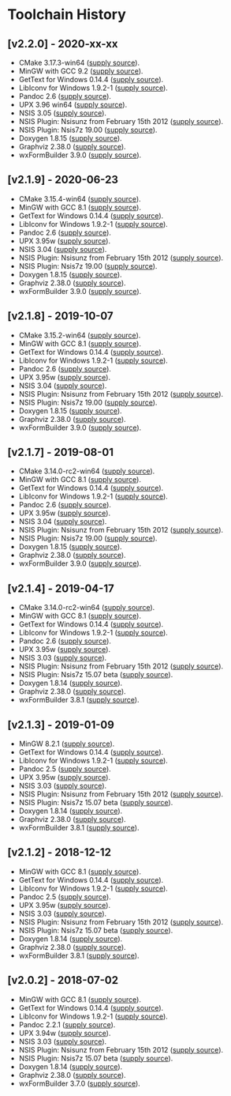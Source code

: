 # Toolchain History

## [v2.2.0] - 2020-xx-xx
- CMake 3.17.3-win64 ([supply source](https://cmake.org)).
- MinGW with GCC 9.2 ([supply source](https://jmeubank.github.io/tdm-gcc/download/)).
- GetText for Windows 0.14.4 ([supply source](http://gnuwin32.sourceforge.net/packages/gettext.htm)).
- LibIconv for Windows 1.9.2-1 ([supply source](http://gnuwin32.sourceforge.net/packages/libiconv.htm)).
- Pandoc 2.6 ([supply source](https://pandoc.org/index.html)).
- UPX 3.96 win64 ([supply source](https://upx.github.io/)).
- NSIS 3.05 ([supply source](http://nsis.sourceforge.net/Main_Page)).
- NSIS Plugin: Nsisunz from February 15th 2012 ([supply source](http://nsis.sourceforge.net/Nsisunz_plug-in)).
- NSIS Plugin: Nsis7z 19.00 ([supply source](http://nsis.sourceforge.net/Nsis7z_plug-in)).
- Doxygen 1.8.15 ([supply source](http://www.stack.nl/~dimitri/doxygen/)).
- Graphviz 2.38.0 ([supply source](https://graphviz.gitlab.io/)).
- wxFormBuilder 3.9.0 ([supply source](https://github.com/wxFormBuilder/wxFormBuilder)).

## [v2.1.9] - 2020-06-23
- CMake 3.15.4-win64 ([supply source](https://cmake.org)).
- MinGW with GCC 8.1 ([supply source](https://sourceforge.net/projects/mingw-w64/files/Toolchains%20targetting%20Win32/Personal%20Builds/mingw-builds/8.1.0/threads-posix/dwarf/)).
- GetText for Windows 0.14.4 ([supply source](http://gnuwin32.sourceforge.net/packages/gettext.htm)).
- LibIconv for Windows 1.9.2-1 ([supply source](http://gnuwin32.sourceforge.net/packages/libiconv.htm)).
- Pandoc 2.6 ([supply source](https://pandoc.org/index.html)).
- UPX 3.95w ([supply source](https://upx.github.io/)).
- NSIS 3.04 ([supply source](http://nsis.sourceforge.net/Main_Page)).
- NSIS Plugin: Nsisunz from February 15th 2012 ([supply source](http://nsis.sourceforge.net/Nsisunz_plug-in)).
- NSIS Plugin: Nsis7z 19.00 ([supply source](http://nsis.sourceforge.net/Nsis7z_plug-in)).
- Doxygen 1.8.15 ([supply source](http://www.stack.nl/~dimitri/doxygen/)).
- Graphviz 2.38.0 ([supply source](https://graphviz.gitlab.io/)).
- wxFormBuilder 3.9.0 ([supply source](https://github.com/wxFormBuilder/wxFormBuilder)).

## [v2.1.8] - 2019-10-07
- CMake 3.15.2-win64 ([supply source](https://cmake.org)).
- MinGW with GCC 8.1 ([supply source](https://sourceforge.net/projects/mingw-w64/files/Toolchains%20targetting%20Win32/Personal%20Builds/mingw-builds/8.1.0/threads-posix/dwarf/)).
- GetText for Windows 0.14.4 ([supply source](http://gnuwin32.sourceforge.net/packages/gettext.htm)).
- LibIconv for Windows 1.9.2-1 ([supply source](http://gnuwin32.sourceforge.net/packages/libiconv.htm)).
- Pandoc 2.6 ([supply source](https://pandoc.org/index.html)).
- UPX 3.95w ([supply source](https://upx.github.io/)).
- NSIS 3.04 ([supply source](http://nsis.sourceforge.net/Main_Page)).
- NSIS Plugin: Nsisunz from February 15th 2012 ([supply source](http://nsis.sourceforge.net/Nsisunz_plug-in)).
- NSIS Plugin: Nsis7z 19.00 ([supply source](http://nsis.sourceforge.net/Nsis7z_plug-in)).
- Doxygen 1.8.15 ([supply source](http://www.stack.nl/~dimitri/doxygen/)).
- Graphviz 2.38.0 ([supply source](https://graphviz.gitlab.io/)).
- wxFormBuilder 3.9.0 ([supply source](https://github.com/wxFormBuilder/wxFormBuilder)).

## [v2.1.7] - 2019-08-01
- CMake 3.14.0-rc2-win64 ([supply source](https://cmake.org)).
- MinGW with GCC 8.1 ([supply source](https://sourceforge.net/projects/mingw-w64/files/Toolchains%20targetting%20Win32/Personal%20Builds/mingw-builds/8.1.0/threads-posix/dwarf/)).
- GetText for Windows 0.14.4 ([supply source](http://gnuwin32.sourceforge.net/packages/gettext.htm)).
- LibIconv for Windows 1.9.2-1 ([supply source](http://gnuwin32.sourceforge.net/packages/libiconv.htm)).
- Pandoc 2.6 ([supply source](https://pandoc.org/index.html)).
- UPX 3.95w ([supply source](https://upx.github.io/)).
- NSIS 3.04 ([supply source](http://nsis.sourceforge.net/Main_Page)).
- NSIS Plugin: Nsisunz from February 15th 2012 ([supply source](http://nsis.sourceforge.net/Nsisunz_plug-in)).
- NSIS Plugin: Nsis7z 19.00 ([supply source](http://nsis.sourceforge.net/Nsis7z_plug-in)).
- Doxygen 1.8.15 ([supply source](http://www.stack.nl/~dimitri/doxygen/)).
- Graphviz 2.38.0 ([supply source](https://graphviz.gitlab.io/)).
- wxFormBuilder 3.9.0 ([supply source](https://github.com/wxFormBuilder/wxFormBuilder)).

## [v2.1.4] - 2019-04-17
- CMake 3.14.0-rc2-win64 ([supply source](https://cmake.org)).
- MinGW with GCC 8.1 ([supply source](https://sourceforge.net/projects/mingw-w64/files/Toolchains%20targetting%20Win32/Personal%20Builds/mingw-builds/8.1.0/threads-posix/dwarf/)).
- GetText for Windows 0.14.4 ([supply source](http://gnuwin32.sourceforge.net/packages/gettext.htm)).
- LibIconv for Windows 1.9.2-1 ([supply source](http://gnuwin32.sourceforge.net/packages/libiconv.htm)).
- Pandoc 2.6 ([supply source](https://pandoc.org/index.html)).
- UPX 3.95w ([supply source](https://upx.github.io/)).
- NSIS 3.03 ([supply source](http://nsis.sourceforge.net/Main_Page)).
- NSIS Plugin: Nsisunz from February 15th 2012 ([supply source](http://nsis.sourceforge.net/Nsisunz_plug-in)).
- NSIS Plugin: Nsis7z 15.07 beta ([supply source](http://nsis.sourceforge.net/Nsis7z_plug-in)).
- Doxygen 1.8.14 ([supply source](http://www.stack.nl/~dimitri/doxygen/)).
- Graphviz 2.38.0 ([supply source](https://graphviz.gitlab.io/)).
- wxFormBuilder 3.8.1 ([supply source](https://github.com/wxFormBuilder/wxFormBuilder)).

## [v2.1.3] - 2019-01-09
- MinGW 8.2.1 ([supply source](https://gcc-mcf.lhmouse.com/)).
- GetText for Windows 0.14.4 ([supply source](http://gnuwin32.sourceforge.net/packages/gettext.htm)).
- LibIconv for Windows 1.9.2-1 ([supply source](http://gnuwin32.sourceforge.net/packages/libiconv.htm)).
- Pandoc 2.5 ([supply source](https://pandoc.org/index.html)).
- UPX 3.95w ([supply source](https://upx.github.io/)).
- NSIS 3.03 ([supply source](http://nsis.sourceforge.net/Main_Page)).
- NSIS Plugin: Nsisunz from February 15th 2012 ([supply source](http://nsis.sourceforge.net/Nsisunz_plug-in)).
- NSIS Plugin: Nsis7z 15.07 beta ([supply source](http://nsis.sourceforge.net/Nsis7z_plug-in)).
- Doxygen 1.8.14 ([supply source](http://www.stack.nl/~dimitri/doxygen/)).
- Graphviz 2.38.0 ([supply source](https://graphviz.gitlab.io/)).
- wxFormBuilder 3.8.1 ([supply source](https://github.com/wxFormBuilder/wxFormBuilder)).

## [v2.1.2] - 2018-12-12
- MinGW with GCC 8.1 ([supply source](https://sourceforge.net/projects/mingw-w64/files/Toolchains%20targetting%20Win32/Personal%20Builds/mingw-builds/8.1.0/threads-posix/dwarf/)).
- GetText for Windows 0.14.4 ([supply source](http://gnuwin32.sourceforge.net/packages/gettext.htm)).
- LibIconv for Windows 1.9.2-1 ([supply source](http://gnuwin32.sourceforge.net/packages/libiconv.htm)).
- Pandoc 2.5 ([supply source](https://pandoc.org/index.html)).
- UPX 3.95w ([supply source](https://upx.github.io/)).
- NSIS 3.03 ([supply source](http://nsis.sourceforge.net/Main_Page)).
- NSIS Plugin: Nsisunz from February 15th 2012 ([supply source](http://nsis.sourceforge.net/Nsisunz_plug-in)).
- NSIS Plugin: Nsis7z 15.07 beta ([supply source](http://nsis.sourceforge.net/Nsis7z_plug-in)).
- Doxygen 1.8.14 ([supply source](http://www.stack.nl/~dimitri/doxygen/)).
- Graphviz 2.38.0 ([supply source](https://graphviz.gitlab.io/)).
- wxFormBuilder 3.8.1 ([supply source](https://github.com/wxFormBuilder/wxFormBuilder)).

## [v2.0.2] - 2018-07-02
- MinGW with GCC 8.1 ([supply source](https://sourceforge.net/projects/mingw-w64/files/Toolchains%20targetting%20Win32/Personal%20Builds/mingw-builds/8.1.0/threads-posix/dwarf/)).
- GetText for Windows 0.14.4 ([supply source](http://gnuwin32.sourceforge.net/packages/gettext.htm)).
- LibIconv for Windows 1.9.2-1 ([supply source](http://gnuwin32.sourceforge.net/packages/libiconv.htm)).
- Pandoc 2.2.1 ([supply source](https://pandoc.org/index.html)).
- UPX 3.94w ([supply source](https://upx.github.io/)).
- NSIS 3.03 ([supply source](http://nsis.sourceforge.net/Main_Page)).
- NSIS Plugin: Nsisunz from February 15th 2012 ([supply source](http://nsis.sourceforge.net/Nsisunz_plug-in)).
- NSIS Plugin: Nsis7z 15.07 beta ([supply source](http://nsis.sourceforge.net/Nsis7z_plug-in)).
- Doxygen 1.8.14 ([supply source](http://www.stack.nl/~dimitri/doxygen/)).
- Graphviz 2.38.0 ([supply source](https://graphviz.gitlab.io/)).
- wxFormBuilder 3.7.0 ([supply source](https://github.com/wxFormBuilder/wxFormBuilder)).
